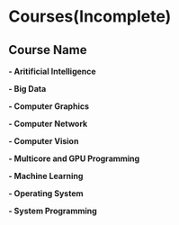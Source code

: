 # Courses(Incomplete)

## Course Name
**- Aritificial Intelligence**

**- Big Data**

**- Computer Graphics**

**- Computer Network**

**- Computer Vision**

**- Multicore and GPU Programming**

**- Machine Learning**

**- Operating System**

**- System Programming**

